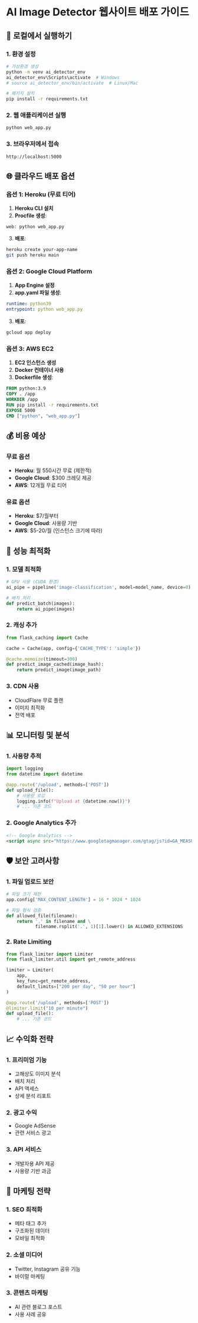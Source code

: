 # AI Image Detector 웹사이트 배포 가이드

## 🚀 로컬에서 실행하기

### 1. 환경 설정
```bash
# 가상환경 생성
python -m venv ai_detector_env
ai_detector_env\Scripts\activate  # Windows
# source ai_detector_env/bin/activate  # Linux/Mac

# 패키지 설치
pip install -r requirements.txt
```

### 2. 웹 애플리케이션 실행
```bash
python web_app.py
```

### 3. 브라우저에서 접속
```
http://localhost:5000
```

## 🌐 클라우드 배포 옵션

### 옵션 1: Heroku (무료 티어)
1. **Heroku CLI 설치**
2. **Procfile 생성**:
```
web: python web_app.py
```
3. **배포**:
```bash
heroku create your-app-name
git push heroku main
```

### 옵션 2: Google Cloud Platform
1. **App Engine 설정**
2. **app.yaml 파일 생성**:
```yaml
runtime: python39
entrypoint: python web_app.py
```
3. **배포**:
```bash
gcloud app deploy
```

### 옵션 3: AWS EC2
1. **EC2 인스턴스 생성**
2. **Docker 컨테이너 사용**
3. **Dockerfile 생성**:
```dockerfile
FROM python:3.9
COPY . /app
WORKDIR /app
RUN pip install -r requirements.txt
EXPOSE 5000
CMD ["python", "web_app.py"]
```

## 💰 비용 예상

### 무료 옵션
- **Heroku**: 월 550시간 무료 (제한적)
- **Google Cloud**: $300 크레딧 제공
- **AWS**: 12개월 무료 티어

### 유료 옵션
- **Heroku**: $7/월부터
- **Google Cloud**: 사용량 기반
- **AWS**: $5-20/월 (인스턴스 크기에 따라)

## 🔧 성능 최적화

### 1. 모델 최적화
```python
# GPU 사용 (CUDA 환경)
ai_pipe = pipeline('image-classification', model=model_name, device=0)

# 배치 처리
def predict_batch(images):
    return ai_pipe(images)
```

### 2. 캐싱 추가
```python
from flask_caching import Cache

cache = Cache(app, config={'CACHE_TYPE': 'simple'})

@cache.memoize(timeout=300)
def predict_image_cached(image_hash):
    return predict_image(image_path)
```

### 3. CDN 사용
- CloudFlare 무료 플랜
- 이미지 최적화
- 전역 배포

## 📊 모니터링 및 분석

### 1. 사용량 추적
```python
import logging
from datetime import datetime

@app.route('/upload', methods=['POST'])
def upload_file():
    # 사용량 로깅
    logging.info(f"Upload at {datetime.now()}")
    # ... 기존 코드
```

### 2. Google Analytics 추가
```html
<!-- Google Analytics -->
<script async src="https://www.googletagmanager.com/gtag/js?id=GA_MEASUREMENT_ID"></script>
```

## 🛡️ 보안 고려사항

### 1. 파일 업로드 보안
```python
# 파일 크기 제한
app.config['MAX_CONTENT_LENGTH'] = 16 * 1024 * 1024

# 파일 형식 검증
def allowed_file(filename):
    return '.' in filename and \
           filename.rsplit('.', 1)[1].lower() in ALLOWED_EXTENSIONS
```

### 2. Rate Limiting
```python
from flask_limiter import Limiter
from flask_limiter.util import get_remote_address

limiter = Limiter(
    app,
    key_func=get_remote_address,
    default_limits=["200 per day", "50 per hour"]
)

@app.route('/upload', methods=['POST'])
@limiter.limit("10 per minute")
def upload_file():
    # ... 기존 코드
```

## 📈 수익화 전략

### 1. 프리미엄 기능
- 고해상도 이미지 분석
- 배치 처리
- API 액세스
- 상세 분석 리포트

### 2. 광고 수익
- Google AdSense
- 관련 서비스 광고

### 3. API 서비스
- 개발자용 API 제공
- 사용량 기반 과금

## 🎯 마케팅 전략

### 1. SEO 최적화
- 메타 태그 추가
- 구조화된 데이터
- 모바일 최적화

### 2. 소셜 미디어
- Twitter, Instagram 공유 기능
- 바이럴 마케팅

### 3. 콘텐츠 마케팅
- AI 관련 블로그 포스트
- 사용 사례 공유

